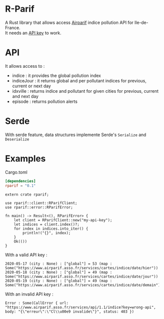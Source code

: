 # R-Parif

A Rust library that allows access [Airparif](https://www.airparif.asso.fr/) indice 
pollution API for Ile-de-France.  
It needs an [API key](https://www.airparif.asso.fr/rss/api) to work.

# API

It allows access to :
* indice : it provides the global pollution index
* indiceJour : it returns global and per pollutant indices for previous, current or next day
* idxville : returns indice and pollutant for given cities for previous, current and next day
* episode : returns pollution alerts

# Serde

With serde feature, data structures implemente Serde's `Serialize` and `Deserialize`

# Examples
Cargo.toml
```toml
[dependencies]
rparif = "0.1"
```

```rust,no_run
extern crate rparif;

use rparif::client::RParifClient;
use rparif::error::RParifError;

fn main() -> Result<(), RParifError> {
    let client = RParifClient::new("my-api-key");
    let indices = client.index()?;
    for index in indices.into_iter() {
        println!("{}", index);
    }
    Ok(())
}
```
With a valid API key :
```
2020-05-17 (city : None) : ["global"] = 53 (map : Some("https://www.airparif.asso.fr/services/cartes/indice/date/hier"))
2020-05-18 (city : None) : ["global"] = 49 (map : Some("https://www.airparif.asso.fr/services/cartes/indice/date/jour"))
2020-05-19 (city : None) : ["global"] = 49 (map : Some("https://www.airparif.asso.fr/services/cartes/indice/date/demain"))
```
With an invalid API key :
```
Error : Some(CallError { url: "https://www.airparif.asso.fr/services/api/1.1/indice?key=wrong-api", body: "{\"erreur\":\"Cl\\u00e9 invalide\"}", status: 403 })
```